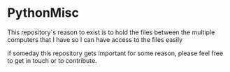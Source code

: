 # PythonMisc
This repository´s reason to exist is to hold the files between the multiple computers that I have so I can have access to the files easily

if someday this repository gets important for some reason, please feel free to get in touch or to contribute.
